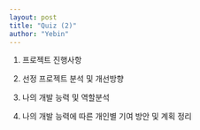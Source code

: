```yaml
---
layout: post
title: "Quiz (2)"
author: "Yebin"
---
```


1. 프로젝트 진행사항

2. 선정 프로젝트 분석 및 개선방향

3. 나의 개발 능력 및 역할분석

4. 나의 개발 능력에 따른 개인별 기여 방안 및 계획 정리
